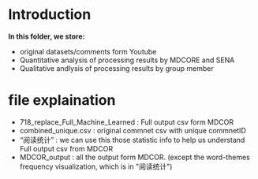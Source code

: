 # Introduction

  **In this folder, we store:**
  
  * original datasets/comments form Youtube 
  * Quantitative analysis of processing results by MDCORE and SENA
  * Qualitative andlysis of processing results by group member


# file explaination

* 718_replace_Full_Machine_Learned : Full output csv form MDCOR
* combined_unique.csv : original commnet csv with unique commnetID
* “阅读统计” : we can use this those statistic info to help us understand Full output csv from MDCOR
* MDCOR_output : all the output form MDCOR. (except the word-themes frequency visualization, which is in "阅读统计")
